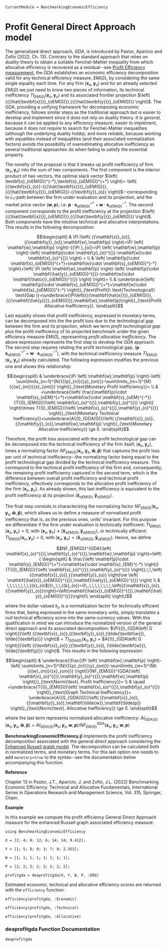 ```@meta
CurrentModule = BenchmarkingEconomicEfficiency
```
# Profit General Direct Approach model

The generalized direct approach, *GDA*, is introduced by Pastor, Aparicio and Zofío (2022, Ch. 13). Contrary to the standard approach that relies on duality theory to obtain a suitable Fenchel-Mahler inequality from which allocative efficiency is recovered as a residual--see [Profit Efficiency measurement](@ref), the *GDA* establishes an economic efficiency decomposition valid for any technical efficiency measure, $EM(G)$, by considering the same single equality each time. For any firm $\left( \textbf{x}_o,\textbf{y}_o\right)$ and for an already selected $EM(G)$ we just need to know two pieces of information, its technical inefficiency $T{{I}_{EM (G)}}\left( \textbf{x}_o,\textbf{y}_o \right)$ and its associated frontier projection $\left( {{{\hat{\textbf{x}}}}_{oEM(G)}},{{{\hat{\textbf{y}}}}_{oEM(G)}} \right)$. The $GDA$, providing a unifying framework for decomposing economic inefficiency, follows similar steps as the traditional approach but is easier to develop and implement since it does not rely on duality theory. It is *general*, because it can be applied to any efficiency measure; *easier* to implement, because it does not require to search for Fenchel-Mahler inequalities (although the underlying duality holds); and more *reliable*, because working with equalities instead of inequalities (and their associated normalization factors) avoids the possibility of overestimating allocative inefficiency as several traditional approaches do when failing to satisfy the essential property.

The novelty of the proposal is that it breaks up profit inefficiency of firm $\left( \textbf{x}_{o}^{{}},\textbf{y}_{o}^{{}} \right)$ into the sum of two components. The first component is the interior product of two vectors, the optimal slack vector $\left( \textbf{s}_{oEM(G)}^{-*},\textbf{s}_{oEM(G)}^{+*} \right)= \left( {{\textbf{x}}_{o}}-{{{\hat{\textbf{x}}}}_{oEM(G)}},{{{\hat{\textbf{y}}}}_{oEM(G)}}-{{\textbf{y}}_{o}} \right)$--corresponding to $L_1$-path between the firm under evaluation and its projection, and the market price vector $\left( \textbf{w},\textbf{p} \right)$; i.e. $\mathbf{p}\cdot \mathbf{s}_{oEM(G)}^{+*}+\mathbf{w}\cdot \mathbf{s}_{oEM(G)}^{-*}$. The second component corresponds to the profit inefficiency at the projection $\left( {{{\hat{\textbf{x}}}}_{oEM(G)}},{{{\hat{\textbf{y}}}}_{oEM(G)}} \right)$. Both components have the intuitive technical and allocative interpretations. This results in the following decomposition:

```math
\begin{split}
& \Pi I\left( {{\mathbf{x}}_{o}},{{\mathbf{y}}_{o}},\mathbf{w},\mathbf{p} \right)=\Pi \left( \mathbf{w},\mathbf{p} \right)-{{\Pi }_{o}}=\Pi \left( \mathbf{w},\mathbf{p} \right)-\left( \mathbf{p}\cdot \mathbf{y}_{o}^{{}}-\mathbf{w}\cdot \mathbf{x}_{o}^{{}} \right) = \\ 
& \left( \mathbf{p}\cdot \mathbf{s}_{oEM(G)}^{+*}+\mathbf{w}\cdot \mathbf{s}_{oEM(G)}^{-*} \right)+\left( \Pi \left( \mathbf{w},\mathbf{p} \right)-\left( \mathbf{p}\cdot \mathbf{\hat{y}}_{oEM(G)}^{{}}-\mathbf{w}\cdot \mathbf{\hat{x}}_{oEM(G)}^{{}} \right) \right)= \\ 
& \underbrace{\left( \mathbf{p}\cdot \mathbf{s}_{oEM(G)}^{+*}+\mathbf{w}\cdot \mathbf{s}_{oEM(G)}^{-*} \right)}_{\text{Profit}\ \text{Technological}\ \text{Gap }}+\underbrace{\Pi\left({{{\mathbf{\hat{x}}}}_{oEM(G)}},{{{\mathbf{\hat{y}}}}_{oEM(G)}},\mathbf{w},\mathbf{p}\right)}_{\text{Profit Allocative Inefficiency}}.   
\end{split}
```

Last equality shows that profit inefficiency, expressed in monetary terms, can be decomposed into the the profit loss due to the technological gap between the firm and its projection, which we term *profit technological gap* plus the profit inefficiency of its projected benchmark under the given efficiency measure $EM(G)$, representing *profit allocative inefficiency*. The above expression represents the first step to develop the $GDA$ approach. The second step requires relating the profit technological gap, $\left( \mathbf{p}\cdot \mathbf{s}_{oEM(G)}^{+*}+\mathbf{w}\cdot \mathbf{s}_{oEM(G)}^{-*} \right)$, with the technical inefficiency measure $T{{I}_{EM(G)}}\left( {{\textbf{x}}_{o}},{{\textbf{y}}_{o}} \right)$ already calculated. The following expression modifies the previous one and shows this relationship:  

```math
\begin{split}
& \underbrace{\Pi \left( \mathbf{w},\mathbf{p} \right)-\left( \sum\limits_{n=1}^{N}{{{p}_{n}}{{y}_{on}}}-\sum\limits_{m=1}^{M}{{{w}_{m}}{{x}_{om}}} \right)}_{\text{Monetary Profit Inefficiency}}=  \\ 
&  =\underbrace{\left( \frac{\mathbf{p}\cdot \mathbf{s}_{oEM}^{+*}+\mathbf{w}\cdot \mathbf{s}_{oEM}^{-*}}{T{{I}_{EM(G)}}\left( \mathbf{x}_{o}^{{}},\mathbf{y}_{o}^{{}} \right)} \right)\times T{{I}_{EM(G)}}\left( \mathbf{x}_{o}^{{}},\mathbf{y}_{o}^{{}} \right)}_{\text{Monetary Technical Inefficiency}}+\underbrace{A{{I}_{GDA(G)}}\left( {{\mathbf{x}}_{o}},{{\mathbf{y}}_{o}},\mathbf{w},\mathbf{p} \right)}_{\text{Monetary Allocative Inefficiency}} \ge 0.  
\end{split}
```

Therefore, the profit loss associated with the profit technological gap can be decomposed into the technical inefficiency of the firm itself, $\left( \mathbf{x}_{o}^{{}},\mathbf{y}_{o}^{{}} \right)$, times a normalizing factor $N{{F}_{EM(G)}}\left( {{\textbf{x}}_{o}},{{\textbf{y}}_{o}}, \mathbf{\tilde{w}},\mathbf{\tilde{p}} \right)$ that captures the profit loss per unit of technical inefficiency--the normalizing factor being equal to the profit technological gap divided by the technical inefficiency measure. This correspond to the technical profit inefficiency of the firm and, consequently, the remaining profit inefficiency captured in the second term, which is the difference between overall profit inefficiency and technical profit inefficiency, effectively corresponds to the allocative profit inefficiency of the firm $\left( \mathbf{x}_{o}^{{}},\mathbf{y}_{o}^{{}} \right)$. As already shown, this last inefficiency is equivalent to the profit inefficiency at its projection $\left( {{{\mathbf{\hat{x}}}}_{oEM(G)}},{{{\mathbf{\hat{y}}}}_{oEM(G)}} \right)$.

The final step consists in characterizing the normalizing factor $N{{F}_{EM(G)}}\left( {{\textbf{x}}_{o}},{{\textbf{y}}_{o}},\mathbf{\tilde{w}},\mathbf{\tilde{p}} \right)$, which allows us to define a measure of normalized profit inefficiency that is, as the previous ones, units' invariant. For this purpose we differentiate if the firm under evaluation is technically inefficient: $T{{I}_{EM(G)}}\left( {{\textbf{x}}_{o}},{{\textbf{y}}_{o}} \right)>0$, with $\left( {{\mathbf{x}}_{o}},{{\mathbf{y}}_{o}} \right)\ne \left( \mathbf{\hat{x}}_{oEM(G)}^{{}},\mathbf{\hat{y}}_{oEM(G)}^{{}} \right)$, or technically efficient: $T{{I}_{EM(G)}}\left( {{\textbf{x}}_{o}},{{\textbf{y}}_{o}} \right) = 0$, with $\left( {{\mathbf{x}}_{o}},{{\mathbf{y}}_{o}} \right) = \left( \mathbf{\hat{x}}_{oEM(G)}^{{}},\mathbf{\hat{y}}_{oEM(G)}^{{}} \right)$. Hence, we define

```math
NF_{EM(G)}^{GDA}\left( \mathbf{x}_{o}^{{}},\mathbf{y}_{o}^{{}},\mathbf{w},\mathbf{p} \right)=\left\{ 
\begin{split}
& \frac{\left( \mathbf{p}\cdot \mathbf{s}_{EM(G)}^{+*}+\mathbf{w}\cdot \mathbf{s}_{EM}^{-*} \right)}{T{{I}_{EM(G)}}\left( \mathbf{x}_{o}^{{}},\mathbf{y}_{o}^{{}} \right)},\,\,\left( {{\mathbf{x}}_{o}},{{\mathbf{y}}_{o}} \right)\ne \left( \mathbf{\hat{x}}_{oEM(G)}^{{}},\mathbf{\hat{y}}_{oEM(G)}^{{}} \right) \\ 
& \,\,\,\,\,\,\,\,{{k}_{o\$}}\,,\,\,{{k}_{o}}>0\,,\,\,\,\,\,\,\,\,\left({{\mathbf{x}}_{o}},{{\mathbf{y}}_{o}}\right)=\left(\mathbf{\hat{x}}_{oEM(G)}^{{}},\mathbf{\hat{y}}_{oEM(G)}^{{}}\right)\\
\end{split}
\right\}
```

where the dollar-valued $k_{o}$ is a normalization factor for technically efficient firms that, being expressed in the same monetary units, simply translates a null technical efficiency score into the same currency values. With this qualification in mind we can introduce the normalized version of the general direct approach and its associated decomposition: $\Pi{{I}_{GDA\left( G \right)}}\left( {{\textbf{x}}_{o}},{{\textbf{y}}_{o}},{\tilde{\textbf{w}}}, \tilde{{\textbf{p}}} \right)$ = $T{{I}_{GDA\left( G \right)}}\left( {{\textbf{x}}_{o}},{{\textbf{y}}_{o}} \right)$ +  $A{{I}_{GDA\left( G \right)}}\left( {{\textbf{x}}_{o}},{{\textbf{y}}_{o}}, {\tilde{\textbf{w}}}, \tilde{{\textbf{p}}} \right)$. This results in the following expression: 

```math
\begin{split}
& \underbrace{\frac{\Pi \left( \mathbf{w},\mathbf{p} \right)-\left( \sum\limits_{n=1}^{N}{{{p}_{n}}{{y}_{on}}}-\sum\limits_{m=1}^{M}{{{w}_{m}}{{x}_{om}}} \right)}{NF_{EM(G)}^{GDA}\left( \mathbf{x}_{o}^{{}},\mathbf{y}_{o}^{{}},\mathbf{w},\mathbf{p} \right)}}_{\text{Norm}\text{. Profit Inefficiency}}= \\ 
& \quad =\underbrace{T{{I}_{EM(G)}}\left( \mathbf{x}_{o}^{{}},\mathbf{y}_{o}^{{}} \right)}_{\text{Graph Technical Inefficiency}}+ \underbrace{A{{I}_{GDA(G)}}\left( {{\mathbf{x}}_{o}},{{\mathbf{y}}_{o}},\mathbf{\tilde{w}},\mathbf{\tilde{p}} \right)}_{\text{Norm}\text{. Allocative Inefficiency}} \ge 0.  
\end{split}
```  
where the last term represents normalized allocative inefficiency: $A{{I}_{GDA(G)}}\left( {{\mathbf{x}}_{o}},{{\mathbf{y}}_{o}},\mathbf{\tilde{w}},\mathbf{\tilde{p}} \right) = A{{I}_{GDA(G)}}\left( {{\mathbf{x}}_{o}},{{\mathbf{y}}_{o}},\mathbf{w},\mathbf{p} \right) / NF_{EM(G)}^{GDA}\left(\mathbf{x}_{o}^{{}},\mathbf{y}_{o}^{{}},\mathbf{w},\mathbf{p} \right)$ 

**BenchmarkingEconomicEfficiency.jl** implements the profit inefficiency decomposition associated with the general direct approach considering the [Enhanced Russell graph model](https://javierbarbero.github.io/DataEnvelopmentAnalysis.jl/stable/technical/enhancedrussell/). The decomposition can be calculated both in normalized terms, and monetary terms. For this last option one needs to add `monetary=true` to the syntax--see the documentation below accompanying this function.  

**Reference**

Chapter 13 in Pastor, J.T., Aparicio, J. and Zofío, J.L. (2022) Benchmarking Economic Efficiency: Technical and Allocative Fundamentals, International Series in Operations Research and Management Science, Vol. 315,  Springer, Cham. 

**Example**

In this example we compute the profit efficiency General Direct Approach measure for the enhanced Russell graph associated efficiency measure:
```@example profitgda
using BenchmarkingEconomicEfficiency

X = [2; 4; 8; 12; 6; 14; 14; 9.412];

Y = [1; 5; 8; 9; 3; 7; 9; 2.353];

W = [1; 1; 1; 1; 1; 1; 1; 1];

P = [2; 2; 2; 2; 2; 2; 2; 2];

profitgda = deaprofitgda(X, Y, W, P, :ERG)
```

Estimated economic, technical and allocative efficiency scores are returned with the `efficiency` function:
```@example profitgda
efficiency(profitgda, :Economic)
```

```@example profitgda
efficiency(profitgda, :Technical)
```

```@example profitgda
efficiency(profitgda, :Allocative)
```

### deaprofitgda Function Documentation

```@docs
deaprofitgda
```

